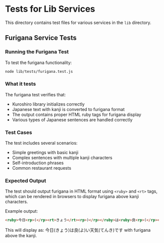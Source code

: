 # Tests for Lib Services

This directory contains test files for various services in the `lib` directory.

## Furigana Service Tests

### Running the Furigana Test

To test the furigana functionality:

```bash
node lib/tests/furigana.test.js
```

### What it tests

The furigana test verifies that:
- Kuroshiro library initializes correctly
- Japanese text with kanji is converted to furigana format
- The output contains proper HTML ruby tags for furigana display
- Various types of Japanese sentences are handled correctly

### Test Cases

The test includes several scenarios:
- Simple greetings with basic kanji
- Complex sentences with multiple kanji characters
- Self-introduction phrases
- Common restaurant requests

### Expected Output

The test should output furigana in HTML format using `<ruby>` and `<rt>` tags, which can be rendered in browsers to display furigana above kanji characters.

Example output:
```html
<ruby>今日<rp>(</rp><rt>きょう</rt><rp>)</rp></ruby>は<ruby>良<rp>(</rp><rt>よ</rt><rp>)</rp></ruby>い<ruby>天気<rp>(</rp><rt>てんき</rt><rp>)</rp></ruby>です
```

This will display as: 今日(きょう)は良(よ)い天気(てんき)です with furigana above the kanji. 